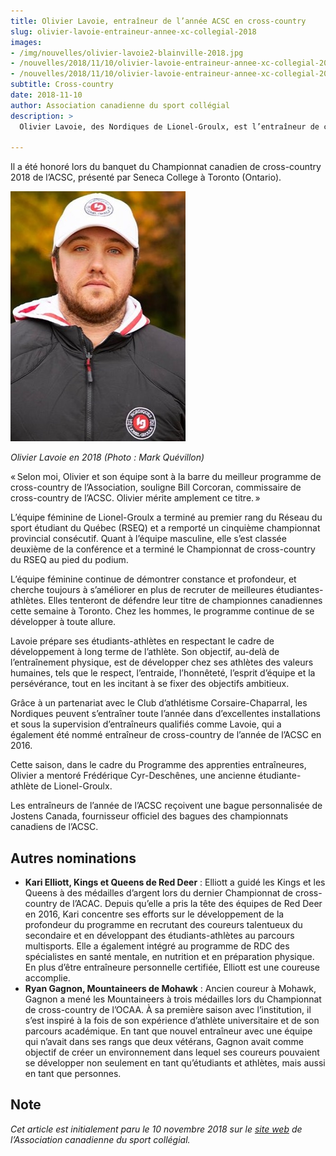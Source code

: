 ```yaml
---
title: Olivier Lavoie, entraîneur de l’année ACSC en cross-country
slug: olivier-lavoie-entraineur-annee-xc-collegial-2018
images:
- /img/nouvelles/olivier-lavoie2-blainville-2018.jpg
- /nouvelles/2018/11/10/olivier-lavoie-entraineur-annee-xc-collegial-2018/olivier-lavoie-blainville-2018.jpg
- /nouvelles/2018/11/10/olivier-lavoie-entraineur-annee-xc-collegial-2018/olivier-lavoie-blainville-2018.jpg
subtitle: Cross-country
date: 2018-11-10
author: Association canadienne du sport collégial
description: >
  Olivier Lavoie, des Nordiques de Lionel-Groulx, est l’entraîneur de cross-country de l’année de l’Association canadienne du sport collégial (ACSC).

---
```


Il a été honoré lors du banquet du Championnat canadien de cross-country 2018 de l’ACSC, présenté par Seneca College à Toronto (Ontario).

![Olivier Lavoie en 2018 (Photo : Mark Quévillon)](olivier-lavoie-xc-2018.jpg)

_Olivier Lavoie en 2018 (Photo : Mark Quévillon)_

« Selon moi, Olivier et son équipe sont à la barre du meilleur programme de cross-country de l’Association, souligne Bill Corcoran, commissaire de cross-country de l’ACSC. Olivier mérite amplement ce titre. »

L’équipe féminine de Lionel-Groulx a terminé au premier rang du Réseau du sport étudiant du Québec (RSEQ) et a remporté un cinquième championnat provincial consécutif. Quant à l’équipe masculine, elle s’est classée deuxième de la conférence et a terminé le Championnat de cross-country du RSEQ au pied du podium.

L’équipe féminine continue de démontrer constance et profondeur, et cherche toujours à s’améliorer en plus de recruter de meilleures étudiantes-athlètes. Elles tenteront de défendre leur titre de championnes canadiennes cette semaine à Toronto. Chez les hommes, le programme continue de se développer à toute allure.

Lavoie prépare ses étudiants-athlètes en respectant le cadre de développement à long terme de l’athlète. Son objectif, au-delà de l’entraînement physique, est de développer chez ses athlètes des valeurs humaines, tels que le respect, l’entraide, l’honnêteté, l’esprit d’équipe et la persévérance, tout en les incitant à se fixer des objectifs ambitieux.

Grâce à un partenariat avec le Club d’athlétisme Corsaire-Chaparral, les Nordiques peuvent s’entraîner toute l’année dans d’excellentes installations et sous la supervision d’entraîneurs qualifiés comme Lavoie, qui a également été nommé entraîneur de cross-country de l’année de l’ACSC en 2016.

Cette saison, dans le cadre du Programme des apprenties entraîneures, Olivier a mentoré Frédérique Cyr-Deschênes, une ancienne étudiante-athlète de Lionel-Groulx.

Les entraîneurs de l’année de l’ACSC reçoivent une bague personnalisée de Jostens Canada, fournisseur officiel des bagues des championnats canadiens de l’ACSC.

## Autres nominations

* **Kari Elliott, Kings et Queens de Red Deer** : Elliott a guidé les Kings et les Queens à des médailles d’argent lors du dernier Championnat de cross-country de l’ACAC. Depuis qu’elle a pris la tête des équipes de Red Deer en 2016, Kari concentre ses efforts sur le développement de la profondeur du programme en recrutant des coureurs talentueux du secondaire et en développant des étudiants-athlètes au parcours multisports. Elle a également intégré au programme de RDC des spécialistes en santé mentale, en nutrition et en préparation physique. En plus d’être entraîneure personnelle certifiée, Elliott est une coureuse accomplie.
* **Ryan Gagnon, Mountaineers de Mohawk** :  Ancien coureur à Mohawk, Gagnon a mené les Mountaineers à trois médailles lors du Championnat de cross-country de l’OCAA. À sa première saison avec l’institution, il s’est inspiré à la fois de son expérience d’athlète universitaire et de son parcours académique. En tant que nouvel entraîneur avec une équipe qui n’avait dans ses rangs que deux vétérans, Gagnon avait comme objectif de créer un environnement dans lequel ses coureurs pouvaient se développer non seulement en tant qu’étudiants et athlètes, mais aussi en tant que personnes.


## Note
*Cet article est initialement paru le 10 novembre 2018 sur le [site web](http://acsc.ccaa.ca/sports/xc/2018-19/releases/xc_entraineur) de l’Association canadienne du sport collégial.*

